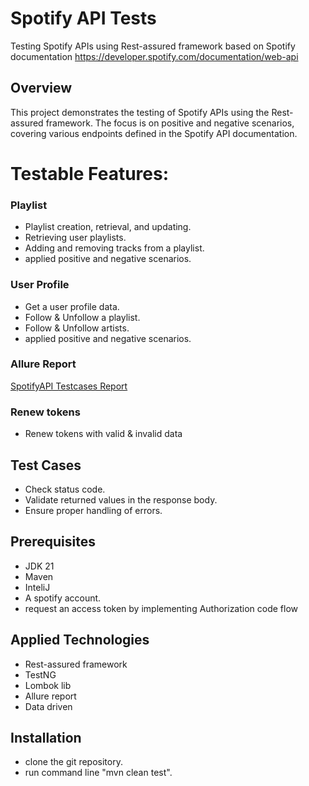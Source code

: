 # Spotify API Tests
Testing Spotify APIs using Rest-assured framework based on Spotify documentation https://developer.spotify.com/documentation/web-api

## Overview
This project demonstrates the testing of Spotify APIs using the Rest-assured framework. The focus is on positive and negative scenarios, covering various endpoints defined in the Spotify API documentation.

# Testable Features:
### Playlist
- Playlist creation, retrieval, and updating.
- Retrieving user playlists.
- Adding and removing tracks from a playlist.
- applied positive and negative scenarios.
  
### User Profile
- Get a user profile data.
- Follow & Unfollow a playlist.
- Follow & Unfollow artists.
- applied positive and negative scenarios.
  
### Allure Report
[SpotifyAPI Testcases Report](https://shroukk.github.io/SpotifyAPI/index.html)

### Renew tokens
- Renew tokens with valid & invalid data

## Test Cases
- Check status code.
- Validate returned values in the response body.
- Ensure proper handling of errors.
  
## Prerequisites
- JDK 21
- Maven
- InteliJ
- A spotify account.
- request an access token by implementing Authorization code flow
  
## Applied Technologies
- Rest-assured framework
- TestNG
- Lombok lib
- Allure report
- Data driven
  
## Installation 
- clone the git repository.
- run command line "mvn clean test".

